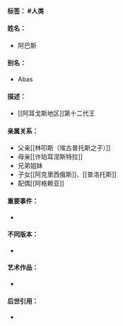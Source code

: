 #### 标签： #人类
#### 姓名：
- 阿巴斯
#### 别名：
- Abas
#### 描述：
- [[阿耳戈斯地区]]第十二代王
#### 亲属关系：
- 父亲[[林叩斯（埃古普托斯之子）]]
- 母亲[[许珀耳涅斯特拉]]
- 兄弟姐妹
- 子女[[阿克里西俄斯]]、[[普洛托斯]]
- 配偶[[阿格赖亚]]
#### 重要事件：
- 
#### 不同版本：
- 
#### 艺术作品：
- 
#### 后世引用：
- 